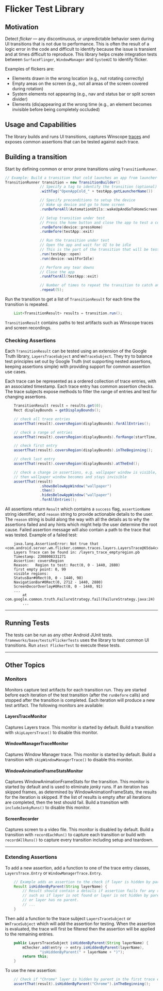 # Flicker Test Library

## Motivation
Detect *flicker* &mdash; any discontinuous, or unpredictable behavior seen during UI transitions that is not due to performance.
This is often the result of a logic error in the code and difficult to identify because the issue is transient and at times difficult to reproduce.
This library helps create integration tests between `SurfaceFlinger`, `WindowManager` and `SystemUI` to identify flicker.

Examples of flickers are:
* Elements drawn in the wrong location (e.g., not rotating correctly)
* Empty areas on the screen (e.g., not all areas of the screen covered during rotation)
* System elements not appearing (e.g., nav and status bar or split screen divider)
* Elements (dis)appearing at the wrong time (e.g., an element becomes invisible before being completely occluded)

## Usage and Capabilities

The library builds and runs UI transitions, captures Winscope [traces](https://source.android.com/devices/graphics/tracing-win-transitions) and exposes common assertions that can be tested against each trace.

## Building a transition

Start by defining common or error prone transitions using `TransitionRunner`.
```java
// Example: Build a transition that cold launches an app from launcher
TransitionRunner transition = new TransitionBuilder()
                // Specify a tag to identify the transition (optional)
                .withTag("OpenAppCold_" + testApp.getLauncherName())

                // Specify preconditions to setup the device
                // Wake up device and go to home screen
                .runBeforeAll(AutomationUtils::wakeUpAndGoToHomeScreen)

                // Setup transition under test
                // Press the home button and close the app to test a cold start
                .runBefore(device::pressHome)
                .runBefore(testApp::exit)

                // Run the transition under test
                // Open the app and wait for UI to be idle
                // This is the part of the transition that will be tested.
                .run(testApp::open)
                .run(device::waitForIdle)

                // Perform any tear downs
                // Close the app
                .runAfterAll(testApp::exit)

                // Number of times to repeat the transition to catch any flaky issues
                .repeat(5);
```

Run the transition to get a list of `TransitionResult` for each time the transition is repeated.
```java
    List<TransitionResult> results = transition.run();
```
`TransitionResult` contains paths to test artifacts such as Winscope traces and screen recordings.

### Checking Assertions
Each `TransitionResult` can be tested using an extension of the Google Truth library, `LayersTraceSubject` and `WmTraceSubject`.
They try to balance test principles set out by Google Truth (not supporting nested assertions, keeping assertions simple) with providing support for common assertion use cases.

Each trace can be represented as a ordered collection of trace entries, with an associated timestamp.
Each trace entry has common assertion checks.
The trace subjects expose methods to filter the range of entries and test for changing assertions.

```java
    TransitionResult result = results.get(0);
    Rect displayBounds = getDisplayBounds();

    // check all trace entries
    assertThat(result).coversRegion(displayBounds).forAllEntries();

    // check a range of entries
    assertThat(result).coversRegion(displayBounds).forRange(startTime, endTime);

    // check first entry
    assertThat(result).coversRegion(displayBounds).inTheBeginning();

    // check last entry
    assertThat(result).coversRegion(displayBounds).atTheEnd();

    // check a change in assertions, e.g. wallpaper window is visible,
    // then wallpaper window becomes and stays invisible
    assertThat(result)
                .showsBelowAppWindow("wallpaper")
                .then()
                .hidesBelowAppWindow("wallpaper")
                .forAllEntries();
```

All assertions return `Result` which contains a `success` flag, `assertionName` string identifier, and `reason` string to provide actionable details to the user.
The `reason` string is build along the way with all the details as to why the assertions failed and any hints which might help the user determine the root cause.
Failed assertion message will also contain a path to the trace that was tested.
Example of a failed test:

```
    java.lang.AssertionError: Not true that <com.android.server.wm.flicker.common.traces.layers.LayersTrace@65da4cc>
    Layers Trace can be found in: /layers_trace_emptyregion.pb
    Timestamp: 2308008331271
    Assertion: coversRegion
    Reason:   Region to test: Rect(0, 0 - 1440, 2880)
    first empty point: 0, 99
    visible regions:
    StatusBar#0Rect(0, 0 - 1440, 98)
    NavigationBar#0Rect(0, 2712 - 1440, 2880)
    ScreenDecorOverlay#0Rect(0, 0 - 1440, 91)
    ...
        at com.google.common.truth.FailureStrategy.fail(FailureStrategy.java:24)
        ...
```

---

## Running Tests

The tests can be run as any other Android JUnit tests. `frameworks/base/tests/FlickerTests` uses the library to test common UI transitions. Run `atest FlickerTest` to execute these tests.

---

## Other Topics
### Monitors
Monitors capture test artifacts for each transition run. They are started before each iteration of the test transition (after the `runBefore` calls) and stopped after the transition is completed. Each iteration will produce a new test artifact. The following monitors are available:

#### LayersTraceMonitor
Captures Layers trace. This monitor is started by default. Build a transition with `skipLayersTrace()` to disable this monitor.
#### WindowManagerTraceMonitor
Captures Window Manager trace. This monitor is started by default. Build a transition with `skipWindowManagerTrace()` to disable this monitor.
#### WindowAnimationFrameStatsMonitor
Captures WindowAnimationFrameStats for the transition. This monitor is started by default and is used to eliminate *janky* runs. If an iteration has skipped frames, as determined by WindowAnimationFrameStats, the results for the iteration is skipped. If the list of results is empty after all iterations are completed, then the test should fail. Build a transition with `includeJankyRuns()` to disable this monitor.
#### ScreenRecorder
Captures screen to a video file. This monitor is disabled by default. Build a transition with `recordEachRun()` to capture each transition or build with `recordAllRuns()` to capture every transition including setup and teardown.

---

### Extending Assertions

To add a new assertion, add a function to one of the trace entry classes, `LayersTrace.Entry` or `WindowManagerTrace.Entry`.

```java
    // Example adds an assertion to the check if layer is hidden by parent.
    Result isHiddenByParent(String layerName) {
        // Result should contain a details if assertion fails for any reason
        // such as if layer is not found or layer is not hidden by parent
        // or layer has no parent.
        // ...
    }
```
Then add a function to the trace subject `LayersTraceSubject` or `WmTraceSubject` which will add the assertion for testing. When the assertion is evaluated, the trace will first be filtered then the assertion will be applied to the remaining entries.

```java
    public LayersTraceSubject isHiddenByParent(String layerName) {
        mChecker.add(entry -> entry.isHiddenByParent(layerName),
                "isHiddenByParent(" + layerName + ")");
        return this;
    }
```

To use the new assertion:
```java
    // Check if "Chrome" layer is hidden by parent in the first trace entry.
    assertThat(result).isHiddenByParent("Chrome").inTheBeginning();
```